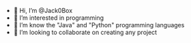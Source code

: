 - 👋 Hi, I’m @Jack0Box
- 👀 I’m interested in programming
- 🌱 I’m know the "Java" and "Python" programming languages
- 💞️ I’m looking to collaborate on creating any project

<!---
Jack0Box/Jack0Box is a ✨ special ✨ repository because its `README.md` (this file) appears on your GitHub profile.
You can click the Preview link to take a look at your changes.
--->

